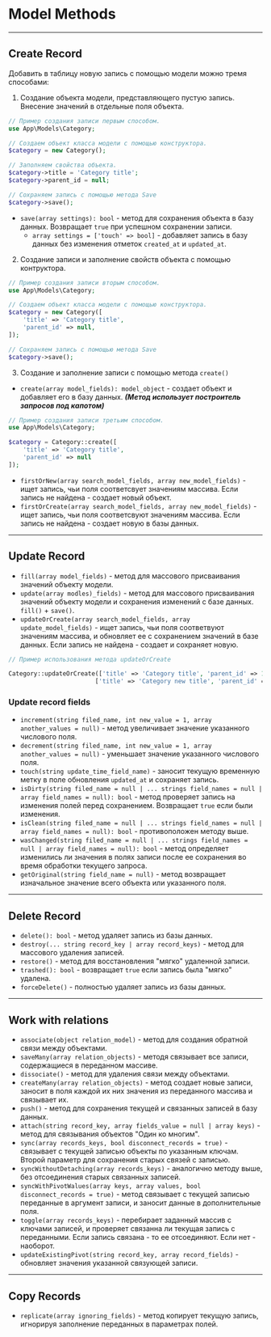 # Model Methods
***
## Create Record
Добавить в таблицу новую запись с помощью модели можно тремя способами:
1. Создание объекта модели, представляющего пустую запись. Внесение значений в отдельные поля объекта.
``` php
// Пример создания записи первым способом.
use App\Models\Category;

// Создаем объект класса модели с помощью конструктора.
$category = new Category();

// Заполняем свойства объекта.
$category->title = 'Category title';
$category->parent_id = null;

// Сохраняем запись с помощью метода Save
$category->save();
```
- `save(array settings): bool` - метод для сохранения объекта в базу данных. Возвращает `true` при успешном сохранении записи.
	- `array settings = ['touch' => bool]` - добавляет запись в базу данных без изменения отметок `created_at` и `updated_at`.
2. Создание записи и заполнение свойств объекта с помощью контруктора.
``` php
// Пример создания записи вторым способом.
use App\Models\Category;

// Создаем объект класса модели с помощью конструктора.
$category = new Category([
	'title' => 'Category title',
	'parent_id' => null,
]);

// Сохраняем запись с помощью метода Save
$category->save();
```
3. Создание и заполнение записи с помощью метода `create()`
- `create(array model_fields): model_object` - создает объект и добавляет его в базу данных. _**(Метод использует построитель запросов под капотом)**_
``` php
// Пример создания записи третьим способом.
use App\Models\Category;

$category = Category::create([
	'title' => 'Category title',
	'parent_id' => null
]);
```
- `firstOrNew(array search_model_fields, array new_model_fields)` - ищет запись, чьи поля соответсвует значениям массива. Если запись не найдена - создает новый объект.
- `firstOrCreate(array search_model_fields, array new_model_fields)` - ищет запись, чьи поля соответсвуют значениям массива. Если запись не найдена - создает новую в базы данных.
***
## Update Record
- `fill(array model_fields)` - метод для массового присваивания значений объекту модели.
- `update(array modles)_fields)` - метод для массового присваивания значений объекту модели и сохранения изменений с базе данных. `fill()` + `save()`.
- `updateOrCreate(array search_model_fields, array update_model_fields)` - ищет запись, чьи поля соответвуют значениям массива, и обновляет ее с сохранением значений в базе данных. Если запись не найдена - создает и сохраняет новую. 
``` php
// Пример использования метода updateOrCreate

Category::updateOrCreate(['title' => 'Category title', 'parent_id' => 1],
						['title' => 'Category new title', 'parent_id' => 1]);
```
### Update record fields
- `increment(string filed_name, int new_value = 1, array another_values = null)` - метод увеличивает значение указанного числового поля. 
- `decrement(string filed_name, int new_value = 1, array another_values = null)` - уменьшает значение указанного числового поля.
- `touch(string update_time_field_name)` - заносит текущую временную метку в поле обновления `updated_at` и сохраняет запись.
- `isDirty(string filed_name = null | ... strings field_names = null | array field_names = null): bool` - метод проверяет запись на изменения полей перед сохранением. Возвращает `true` если были изменения.
- `isClean(string filed_name = null | ... strings field_names = null | array field_names = null): bool` - противоположен методу выше.
- `wasChanged(string filed_name = null | ... strings field_names = null | array field_names = null): bool` - метод определяет изменились ли значения в полях записи после ее сохранения во время обработки текущего запроса.
- `getOriginal(string field_name = null)` - метод возвращает изначальное значение всего объекта или указанного поля.
***
## Delete Record
- `delete(): bool` - метод удаляет запись из базы данных.
- `destroy(... string record_key | array record_keys)` - метод для массового удаления записей. 
- `restore()` - метод для восстановления "мягко" удаленной записи.
- `trashed(): bool` - возвращает `true` если запись была "мягко" удалена.
- `forceDelete()` - полностью удаляет запись из базы данных.
***
## Work with relations
- `associate(object relation_model)` - метод для создания обратной связи между объектами.
- `saveMany(array relation_objects)` - методя связывает все записи, содержащиеся в переданном массиве.
- `dissociate()` - метод для удаления связи  между объектами.
- `createMany(array relation_objects)` - метод создает новые записи, заносит в поля каждой их них значения из переданного массива и связывает их.
- `push()` - метод для сохранения текущей и связанных записей в базу данных.
- `attach(string record_key, array fields_value = null | array keys)` -  метод для связывания объектов "Один ко многим". 
- `sync(array records_keys, bool disconnect_records = true)` -  связывает с текущей записью объекты по указанным ключам. Второй параметр для сохранения старых связей с записью.
- `syncWithoutDetaching(array records_keys)` - аналогично методу выше, без отсоединения старых связанных записей.
- `syncWithPivotWalues(array keys, array values, bool disconnect_records = true)` - метод связывает с текущей записью переданные в аргумент записи, и заносит данные в дополнительные поля.
- `toggle(array records_keys)` - перебирает заданный массив с ключами записей, и проверяет связанна ли текущая запись с переданными. Если запись связана - то ее отсоединяют. Если нет - наоборот.
- `updateExistingPivot(string record_key, array record_fields)` - обновляет значения указанной связующей записи.
***
## Copy Records
- `replicate(array ignoring_fields)` - метод копирует текущую запись, игнорируя заполнение переданных в параметрах полей.